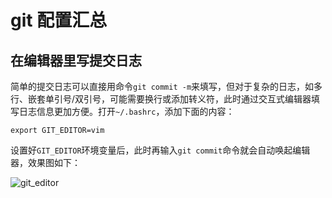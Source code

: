 # git 配置汇总

## 在编辑器里写提交日志

简单的提交日志可以直接用命令`git commit -m`来填写，但对于复杂的日志，如多行、嵌套单引号/双引号，可能需要换行或添加转义符，此时通过交互式编辑器填写日志信息更加方便。打开`~/.bashrc`，添加下面的内容：

```
export GIT_EDITOR=vim
```

设置好`GIT_EDITOR`环境变量后，此时再输入`git commit`命令就会自动唤起编辑器，效果图如下：

![git_editor](https://cdn.jsdelivr.net/gh/HanxuLiu/CDN1/img/2024/202402021058347.gif)